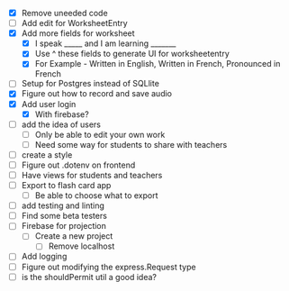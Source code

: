 - [x] Remove uneeded code
- [ ] Add edit for WorksheetEntry
- [x] Add more fields for worksheet
    - [x] I speak _____ and I am learning _______ 
    - [x] Use ^ these fields to generate UI for worksheetentry
    - [x] For Example - Written in English, Written in French, Pronounced in French
- [ ] Setup for Postgres instead of SQLlite
- [x] Figure out how to record and save audio
- [x] Add user login
    - [x] With firebase?
- [ ] add the idea of users
    - [ ] Only be able to edit your own work
    - [ ] Need some way for students to share with teachers
- [ ] create a style
- [ ] Figure out .dotenv on frontend
- [ ] Have views for students and teachers
- [ ] Export to flash card app
    - [ ] Be able to choose what to export
- [ ] add testing and linting
- [ ] Find some beta testers
- [ ] Firebase for projection
    - [ ] Create a new project
        - [ ] Remove localhost
- [ ] Add logging
- [ ] Figure out modifying the express.Request type
- [ ] is the shouldPermit util a good idea?